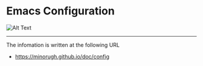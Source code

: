 # Emacs Configuration

![Alt Text](https://live.staticflickr.com/65535/51631946053_b9d848a357_b.jpg) 

---
The infomation is written at the following URL
* https://minorugh.github.io/doc/config
